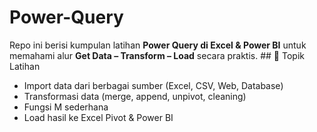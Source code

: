 # Power-Query
Repo ini berisi kumpulan latihan **Power Query di Excel &amp; Power BI** untuk memahami alur **Get Data – Transform – Load** secara praktis.    ## 🎯 Topik Latihan 
- Import data dari berbagai sumber (Excel, CSV, Web, Database)   
- Transformasi data (merge, append, unpivot, cleaning)
- Fungsi M sederhana
- Load hasil ke Excel Pivot &amp; Power BI
